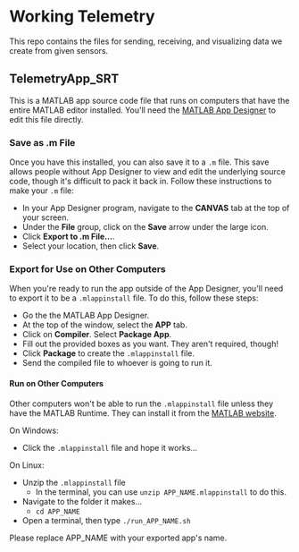 # Working Telemetry

This repo contains the files for sending, receiving, and visualizing data we create from given sensors.

## TelemetryApp_SRT

This is a MATLAB app source code file that runs on computers that have the entire MATLAB editor installed. You'll need the [MATLAB App Designer](https://www.mathworks.com/products/matlab/app-designer.html) to edit this file directly.

### Save as .m File

Once you have this installed, you can also save it to a `.m` file. This save allows people without App Designer to view and edit the underlying source code, though it's difficult to pack it back in. Follow these instructions to make your `.m` file:

- In your App Designer program, navigate to the **CANVAS** tab at the top of your screen.
- Under the **File** group, click on the **Save** arrow under the large icon.
- Click **Export to .m File...**.
- Select your location, then click **Save**.

### Export for Use on Other Computers

When you're ready to run the app outside of the App Designer, you'll need to export it to be a `.mlappinstall` file. To do this, follow these steps:

- Go the the MATLAB App Designer.
- At the top of the window, select the **APP** tab.
- Click on **Compiler**. Select **Package App**.
- Fill out the provided boxes as you want. They aren't required, though!
- Click **Package** to create the `.mlappinstall` file.
- Send the compiled file to whoever is going to run it.

#### Run on Other Computers

Other computers won't be able to run the `.mlappinstall` file unless they have the MATLAB Runtime. They can install it from the [MATLAB website](https://www.mathworks.com/products/compiler/matlab-runtime.html).

On Windows:

- Click the `.mlappinstall` file and hope it works...

On Linux:

- Unzip the `.mlappinstall` file
  - In the terminal, you can use `unzip APP_NAME.mlappinstall` to do this.
- Navigate to the folder it makes...
  - `cd APP_NAME`
- Open a terminal, then type `./run_APP_NAME.sh`

Please replace APP_NAME with your exported app's name.
